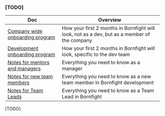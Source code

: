### [TODO]

<!-- prettier-ignore-start -->
<!-- start_toc -->
| Doc | Overview |
|---|---|
| [Company wide onboarding program](/onboarding/company-wide-onboarding.md#readme) | How your first 2 months in Bornfight will look, not as a dev, but as a member of the company |
| [Development onboarding program](/onboarding/dev-obboarding.md#readme) | How your first 2 months in Bornfight will look, specific to the dev team |
| [Notes for mentors and managers](/onboarding/onboarding-for-mentors.md#readme) | Everything you need to know as a manager |
| [Notes for new team members](/onboarding/onboarding-for-new-team-members.md#readme) | Everything you need to know as a new team member in Bornfight development |
| [Notes for Team Leads](/onboarding/onboarding-for-team-leads.md#readme) | Everything you need to know as a Team Lead in Bornfight |
<!-- end_toc -->
<!-- prettier-ignore-end -->

[TODO]